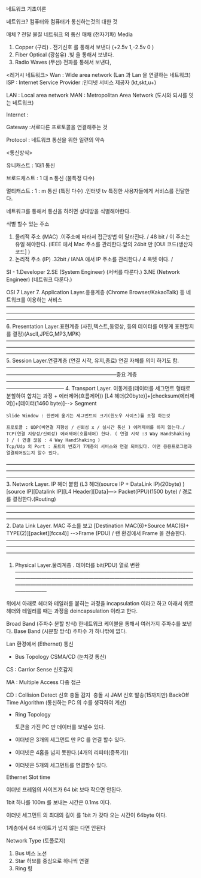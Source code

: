 네트워크 기초이론 

네트워크? 컴퓨터와 컴퓨터가 통신하는것의 대한 것 

매체 ? 전달 물질 
네트워크 의 통신 매채 (전자기파) Media 
1. Copper (구리) . 전기신호 를 통해서 보낸다 (+2.5v 1,-2.5v 0 )
2. Fiber Optical (광섬유) .빛 을 통해서 보낸다.
3. Radio Waves (무선) 전파를 통해서 보낸다,

<레거시 네트워크>
Wan : Wide area network (Lan 과 Lan 을 연결하는 네트워크) 
ISP : Internet Service Provider :인터넷 서비스 제공자 (kt,skt,u+)


LAN : Local area network
MAN : Metropolitan Area Network (도시와 되시를 잇는 네트워크)

Internet : 

Gateway :서로다른 프로토콜을 연결해주는 것

Protocol : 네트워크 통신을 위한 일련의 약속

<통신방식> 

유니캐스트 : 1대1 통신 

브로드캐스트 : 1 대 n  통신 (불특정 다수)

멀티캐스트 : 1 : m 통신  (특정 다수) .인터넷 tv 특정한 사용자들에게 서비스를 전달한다.


네트워크를 통해서 통신을 하려면 상대방을 식별해야한다.

식별 할수 있는 주소 
1. 물리적 주소 (MAC) .이주소에 따라서 접근방법 이 달라진다. / 48 bit  / 이 주소는 유일 해야한다. (IEEE 에서 Mac 주소를 관리한다.앞의 24bit 만 [OUI 코드(생산자 코드] )
2. 논리적 주소 (IP) .32bit / IANA 애서 IP 주소를 관리한다./  4 옥텟 이다. /

SI -
1.Developer
2.SE (System Engineer) (서버를 다룬다.)
3.NE (Network Engineer) (네트워크 다룬다.)

OSI 7 Layer
7. Application Layer.응용계층 (Chrome Browser/KakaoTalk) 등 네트워크를 이용하는 서비스
————————————————————————————————————————————————————————————————————————————————————————————————————————————
6. Presentation Layer.표현계층 (사진,텍스트,동영상, 등의 데이터를 어떻게 표현할지를 결정)(AscII,JPEG,MP3,MPK)
————————————————————————————————————————————————————————————————————————————————————————————————————————————
5. Session Layer.연결계층 (연결 시작, 유지,종료) 연결 자체를 의미 하기도 함.
—————————————————————————————————————————————————————————중요 계층———————————————————————————————————————————————
4. Transport Layer. 이동계층(데이터를 세그먼트 형태로 분할하여 합치는 과정 + 에러제어(흐름제어))   [L4 헤더(20byte)]+[checksum(에러제어)]+[데이터(1460 byte)]--> Segment   
	
	Slide Window : 한번에 옮기는 세그먼트의 크기(윈도우 사이즈)를 조절 하는것 
	
	프로토콜 : UDP(비연결 지향성 / 신뢰성 x / 실시간 통신 ) 에러제어를 하지 않는다./ TCP(연결 지향성/신뢰성) 에러제어(흐름제어) 한다. ( 연결 시작 :3 Way HandShaking ) / ( 연결 끊음 : 4 Way HandShaking ) 
	Tcp/Udp 의 Port : 포트의 번호가 7계층의 서비스와 연결 되어있다. 어떤 응용프로그램과 열결되어있는지 알수 있다.
————————————————————————————————————————————————————————————————————————————————————————————————————————————
  3. Network Layer. IP 헤더 붙힘 (L3 헤더(source IP + DataLink IP)(20byte) )	[source IP][Datalink IP][L4 Header][Data]—> Packet(PPU)(1500 byte)  / 경로를 결정한다.(Routing)
————————————————————————————————————————————————————————————————————————————————————————————————————————————
2. Data Link Layer. MAC 주소를 보고 [Destination MAC(6)+Source MAC(6)+ TYPE(2)][packet][fccs4)] -->Frame (PDU)  / 랜 환경에서 Frame 을 전송한다.
————————————————————————————————————————————————————————————————————————————————————————————————————————————
1. Physical Layer.물리계층 . 데이터를 bit(PDU) 열로 변환 
————————————————————————————————————————————————————————————————————————————————————————————————————————————

위에서 아래로 헤더와 테일러를 붙히는 과정을 incapsulation 이라고 하고
아래서 위로 헤더와 테일러를 때는 과정을 deincapsulation 이라고 한다.

Broad Band (주파수 분할 방식) 한네트워크 케이블을 통해서 여러가지 주파수를 보낸다.
Base Band (시분할 방식) 주파수 가 하나밖에 없다.

Lan 환경에서 (Ethernet) 통신 
- Bus Topology
CSMA/CD (눈치것 통신)

CS : Carrior Sense 신호감지

MA : Multiple Access 다중 접근 

CD : Collision Detect 신호 충돌 감지 
 충돌 시 JAM 신호 발송(15까지만)
BackOff Time Algorithm (통신하는 PC 의 수를 생각하여 계산)


 - Ring Topology

	토큰을 가진 PC 만 데이터를 보낼수 있다.

- 이더넷은 3개의 세그먼트 만 PC 를 연결 할수 있다.
- 이더넷은 4홉을 넘지 못한다.(4개의 리피터(증폭기))
- 이더넷은 5개의 세그먼트를 연결할수 있다.

Ethernet Slot time

이더넷 프레임의 사이즈가 64 bit 보다 작으면 안된다.

1bit 하나를 100m 를 보내는 시간은 0.1ms 이다.

이더넷 세그먼트 의 최대의 길이 를 1bit 가 갖다 오는 시간이 64byte 이다.

1계층에서 64 바이트가 넘지 않는 다면 안된다

Network Type (토폴로지)

1. Bus  버스 노선 
2. Star 허브를 중심으로 하나씩 연결
3. Ring 링 






